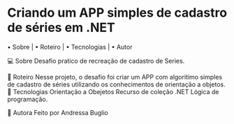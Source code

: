 # Criando um APP simples de cadastro de séries em .NET

• Sobre | • Roteiro | • Tecnologias | • Autor

💻 Sobre
Desafio pratico de recreação de cadastro de Series.

📝 Roteiro
Nesse projeto, o desafio foi criar um APP com algoritimo simples de cadastro de séries utilizando os conhecimentos de orientação a objetos.
🔨 Tecnologias
 Orientação a Obejetos  Recurso de coleção  .NET  Lógica de programação.

👧 Autora
Feito por Andressa Buglio
